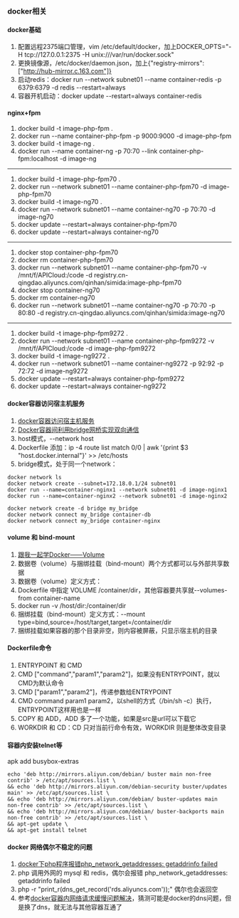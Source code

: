 ### docker相关

#### docker基础
1. 配置远程2375端口管理，vim /etc/default/docker，加上DOCKER_OPTS="-H tcp://127.0.0.1:2375 -H unix:///var/run/docker.sock"
1. 更换镜像源，/etc/docker/daemon.json，加上{"registry-mirrors": ["http://hub-mirror.c.163.com"]}
1. 启动redis：docker run --network subnet01 --name container-redis -p 6379:6379 -d redis --restart=always
1. 容器开机启动：docker update --restart=always container-redis

#### nginx+fpm
1. docker build -t image-php-fpm .
1. docker run --name container-php-fpm -p 9000:9000 -d image-php-fpm
1. docker build -t image-ng .
1. docker run --name container-ng -p 70:70 --link container-php-fpm:localhost -d image-ng
---
1. docker build -t image-php-fpm70 .
1. docker run --network subnet01 --name container-php-fpm70 -d image-php-fpm70
1. docker build -t image-ng70 .
1. docker run --network subnet01 --name container-ng70 -p 70:70 -d image-ng70
1. docker update --restart=always container-php-fpm70
1. docker update --restart=always container-ng70
---
1. docker stop container-php-fpm70
1. docker rm container-php-fpm70
1. docker run --network subnet01 --name container-php-fpm70 -v /mnt/f/APICloud:/code -d registry.cn-qingdao.aliyuncs.com/qinhan/simida:image-php-fpm70
1. docker stop container-ng70
1. docker rm container-ng70
1. docker run --network subnet01 --name container-ng70 -p 70:70 -p 80:80 -d registry.cn-qingdao.aliyuncs.com/qinhan/simida:image-ng70
---
1. docker build -t image-php-fpm9272 .
1. docker run --network subnet01 --name container-php-fpm9272 -v /mnt/f/APICloud:/code -d image-php-fpm9272
1. docker build -t image-ng9272 .
1. docker run --network subnet01 --name container-ng9272 -p 92:92 -p 72:72 -d image-ng9272
1. docker update --restart=always container-php-fpm9272
1. docker update --restart=always container-ng9272

#### docker容器访问宿主机服务
1. [docker容器访问宿主机服务](https://blog.csdn.net/qq_38403662/article/details/102555888)
1. [Docker容器间利用bridge网桥实现双向通信](https://www.cnblogs.com/zouzou-busy/p/12148825.html)
1. host模式，--network host
1. Dockerfile 添加：ip -4 route list match 0/0 | awk '{print $3 "host.docker.internal"}' >> /etc/hosts
1. bridge模式，处于同一个network：

```
docker network ls
docker network create --subnet=172.18.0.1/24 subnet01
docker run --name=container-nginx1 --network subnet01 -d image-nginx1
docker run --name=container-nginx2 --network subnet01 -d image-nginx2

docker network create -d bridge my_bridge
docker network connect my_bridge container-db
docker network connect my_bridge container-nginx
```

#### volume 和 bind-mount
1. [跟我一起学Docker——Volume](https://www.binss.me/blog/learn-docker-with-me-about-volume/)
1. 数据卷（volume）与捆绑挂载（bind-mount）两个方式都可以与外部共享数据
1. 数据卷（volume）定义方式：
  1. Dockerfile 中指定 VOLUME /container/dir，其他容器要共享就--volumes-from container-name
  1. docker run -v /host/dir:/container/dir
1. 捆绑挂载（bind-mount）定义方式：--mount type=bind,source=/host/target,target=/container/dir
1. 捆绑挂载如果容器的那个目录非空，则内容被屏蔽，只显示宿主机的目录

#### Dockerfile命令
1. ENTRYPOINT 和 CMD
  1. CMD ["command","param1","param2"]，如果没有ENTRYPOINT，就以CMD为默认命令
  1. CMD ["param1","param2"]，传递参数给ENTRYPOINT
  1. CMD command param1 param2，以shell的方式（/bin/sh -c）执行，ENTRYPOINT这样用也是一样
1. COPY 和 ADD，ADD 多了一个功能，如果是src是url可以下载它
1. WORKDIR 和 CD：CD 只对当前行命令有效，WORKDIR 则是整体改变目录

#### 容器内安装telnet等
apk add busybox-extras

```
echo 'deb http://mirrors.aliyun.com/debian/ buster main non-free contrib' > /etc/apt/sources.list \
&& echo 'deb http://mirrors.aliyun.com/debian-security buster/updates main' >> /etc/apt/sources.list \
&& echo 'deb http://mirrors.aliyun.com/debian/ buster-updates main non-free contrib' >> /etc/apt/sources.list \
&& echo 'deb http://mirrors.aliyun.com/debian/ buster-backports main non-free contrib' >> /etc/apt/sources.list \
&& apt-get update \
&& apt-get install telnet
```

#### docker 网络偶尔不稳定的问题
1. [docker下php程序报错php_network_getaddresses: getaddrinfo failed](https://learnku.com/laravel/t/49314)
1. php 调用外网的 mysql 和 redis，偶尔会报错 php_network_getaddresses: getaddrinfo failed
1. php -r "print_r(dns_get_record('rds.aliyuncs.com'));" 偶尔也会返回空
1. 参考[docker容器内网络请求缓慢问题解决](https://blog.csdn.net/embbnux/article/details/52771097)，猜测可能是docker的dns问题，但是换了dns，就无法与其他容器互通了